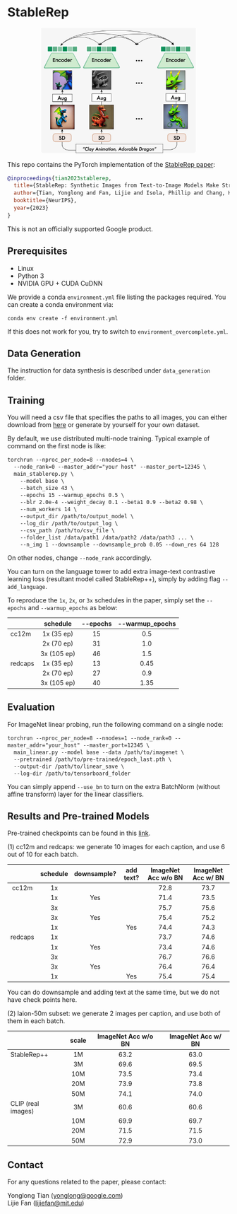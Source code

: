 # StableRep

<p align="center">
  <img src="figures/model.png" width="350">
</p>

This repo contains the PyTorch implementation of 
the [StableRep paper](https://arxiv.org/abs/2306.00984):

```bib
@inproceedings{tian2023stablerep,
  title={StableRep: Synthetic Images from Text-to-Image Models Make Strong Visual Representation Learners},
  author={Tian, Yonglong and Fan, Lijie and Isola, Phillip and Chang, Huiwen and Krishnan, Dilip},
  booktitle={NeurIPS},
  year={2023}
}
```

This is not an officially supported Google product.

## Prerequisites

- Linux
- Python 3
- NVIDIA GPU + CUDA CuDNN

We provide a conda `environment.yml` file listing the packages required. You can create
a conda environment via:
```commandline
conda env create -f environment.yml
```
If this does not work for you, try to switch to `environment_overcomplete.yml`.

## Data Generation

The instruction for data synthesis is described 
under `data_generation` folder.

## Training

You will need a csv file that specifies the paths to all images, you can either download 
from [here](https://www.dropbox.com/scl/fo/pk3yj5w7fa9l7a8a9ywoo/h?rlkey=b0uu7n96sahvchkiqf7eu9bj6&dl=0)
or generate by yourself for your own dataset.

By default, we use distributed multi-node training. Typical example of command on 
the first node is like:
```commandline
torchrun --nproc_per_node=8 --nnodes=4 \
  --node_rank=0 --master_addr="your host" --master_port=12345 \
  main_stablerep.py \
    --model base \
    --batch_size 43 \
    --epochs 15 --warmup_epochs 0.5 \
    --blr 2.0e-4 --weight_decay 0.1 --beta1 0.9 --beta2 0.98 \
    --num_workers 14 \
    --output_dir /path/to/output_model \
    --log_dir /path/to/output_log \
    --csv_path /path/to/csv_file \
    --folder_list /data/path1 /data/path2 /data/path3 ... \
    --n_img 1 --downsample --downsample_prob 0.05 --down_res 64 128
```
On other nodes, change `--node_rank` accordingly.

You can turn on the language tower to add extra image-text contrastive learning loss
(resultant model called StableRep++), simply by adding flag `--add_language`.

To reproduce the `1x`, `2x`, or `3x` schedules in the paper, simply set the `--epochs` and `--warmup_epochs`
as below:

|         |  schedule   | --epochs | --warmup_epochs | 
|---------|:-----------:|:--------:|:---------------:|
| cc12m   | 1x (35 ep)  |    15    |       0.5       |
|         | 2x (70 ep)  |    31    |       1.0       |
|         | 3x (105 ep) |    46    |       1.5       | 
| redcaps | 1x (35 ep)  |    13    |      0.45       | 
|         | 2x (70 ep)  |    27    |       0.9       | 
|         | 3x (105 ep) |    40    |      1.35       |

## Evaluation

For ImageNet linear probing, run the following command on a single node:
```commandline
torchrun --nproc_per_node=8 --nnodes=1 --node_rank=0 --master_addr="your_host" --master_port=12345 \
  main_linear.py --model base --data /path/to/imagenet \
  --pretrained /path/to/pre-trained/epoch_last.pth \
  --output-dir /path/to/linear_save \
  --log-dir /path/to/tensorboard_folder
```
You can simply append `--use_bn` to turn on the extra BatchNorm (without affine transform)
layer for the linear classifiers.


## Results and Pre-trained Models

Pre-trained checkpoints can be found in this [link](https://www.dropbox.com/sh/1i1oilryhywgo9w/AAA6OTKU9uMmaK43Zwk6bu2Ma?dl=0).

(1) cc12m and redcaps: we generate 10 images for each caption, and use 6 out of 10 for each batch.

|         | schedule | downsample? | add text? | ImageNet Acc w/o BN | ImageNet Acc w/ BN | 
|:-------:|:--------:|:-----------:|:---------:|:-------------------:|:------------------:|
|  cc12m  |    1x    |             |           |        72.8         |        73.7        |
|         |    1x    |     Yes     |           |        71.4         |        73.5        |
|         |    3x    |             |           |        75.7         |        75.6        |
|         |    3x    |     Yes     |           |        75.4         |        75.2        |
|         |    1x    |             |    Yes    |        74.4         |        74.3        |
| redcaps |    1x    |             |           |        73.7         |        74.6        |
|         |    1x    |     Yes     |           |        73.4         |        74.6        |
|         |    3x    |             |           |        76.7         |        76.6        |
|         |    3x    |     Yes     |           |        76.4         |        76.4        |
|         |    1x    |             |    Yes    |        75.4         |        75.4        |

You can do downsample and adding text at the same time, but we do not have check points here.

(2) laion-50m subset: we generate 2 images per caption, and use both of them in each batch.

|             | scale | ImageNet Acc w/o BN | ImageNet Acc w/ BN | 
|-------------|:-----:|:-------------------:|:------------------:|
| StableRep++ |  1M   |        63.2         |        63.0        |
|             |  3M   |        69.6         |        69.5        |
|             |  10M  |        73.5         |        73.4        |
|             |  20M  |        73.9         |        73.8        |
|             |  50M  |        74.1         |        74.0        |
| CLIP (real images)       |  3M   |        60.6         |        60.6        |
|             |  10M  |        69.9         |        69.7        |
|             |  20M  |        71.5         |        71.5        |
|             |  50M  |        72.9         |        73.0        |

## Contact

For any questions related to the paper, please contact:

Yonglong Tian (yonglong@google.com)   
Lijie Fan (lijiefan@mit.edu)
